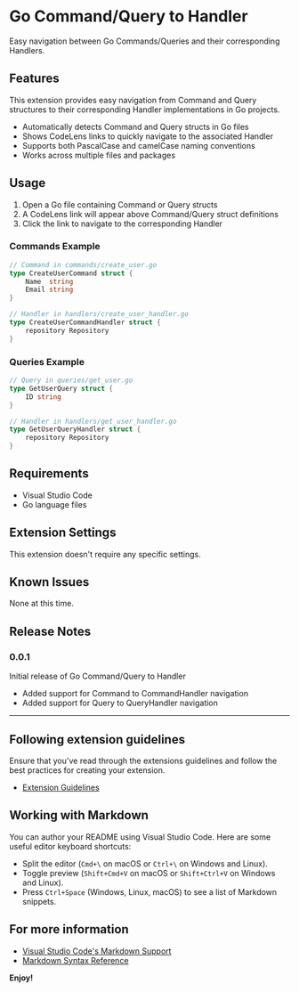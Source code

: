 # Go Command/Query to Handler

Easy navigation between Go Commands/Queries and their corresponding Handlers.

## Features

This extension provides easy navigation from Command and Query structures to their corresponding Handler implementations in Go projects.

- Automatically detects Command and Query structs in Go files
- Shows CodeLens links to quickly navigate to the associated Handler
- Supports both PascalCase and camelCase naming conventions
- Works across multiple files and packages

## Usage

1. Open a Go file containing Command or Query structs
2. A CodeLens link will appear above Command/Query struct definitions
3. Click the link to navigate to the corresponding Handler

### Commands Example

```go
// Command in commands/create_user.go
type CreateUserCommand struct {
    Name  string
    Email string
}

// Handler in handlers/create_user_handler.go
type CreateUserCommandHandler struct {
    repository Repository
}
```

### Queries Example

```go
// Query in queries/get_user.go
type GetUserQuery struct {
    ID string
}

// Handler in handlers/get_user_handler.go
type GetUserQueryHandler struct {
    repository Repository
}
```

## Requirements

- Visual Studio Code
- Go language files

## Extension Settings

This extension doesn't require any specific settings.

## Known Issues

None at this time.

## Release Notes

### 0.0.1

Initial release of Go Command/Query to Handler
- Added support for Command to CommandHandler navigation
- Added support for Query to QueryHandler navigation

---

## Following extension guidelines

Ensure that you've read through the extensions guidelines and follow the best practices for creating your extension.

* [Extension Guidelines](https://code.visualstudio.com/api/references/extension-guidelines)

## Working with Markdown

You can author your README using Visual Studio Code. Here are some useful editor keyboard shortcuts:

* Split the editor (`Cmd+\` on macOS or `Ctrl+\` on Windows and Linux).
* Toggle preview (`Shift+Cmd+V` on macOS or `Shift+Ctrl+V` on Windows and Linux).
* Press `Ctrl+Space` (Windows, Linux, macOS) to see a list of Markdown snippets.

## For more information

* [Visual Studio Code's Markdown Support](http://code.visualstudio.com/docs/languages/markdown)
* [Markdown Syntax Reference](https://help.github.com/articles/markdown-basics/)

**Enjoy!**
